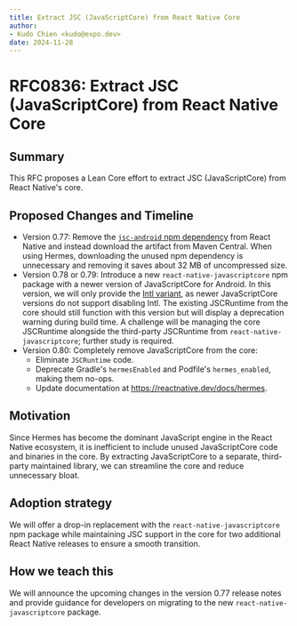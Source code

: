 ```yaml
---
title: Extract JSC (JavaScriptCore) from React Native Core
author:
- Kudo Chien <kudo@expo.dev>
date: 2024-11-28
---
```


# RFC0836: Extract JSC (JavaScriptCore) from React Native Core

## Summary

This RFC proposes a Lean Core effort to extract JSC (JavaScriptCore) from React Native's core.

## Proposed Changes and Timeline

- Version 0.77: Remove the [`jsc-android` npm dependency](https://github.com/facebook/react-native/blob/2d337efc23c662143b3f39a6c994d80fec047054/packages/react-native/package.json#L132) from React Native and instead download the artifact from Maven Central. When using Hermes, downloading the unused npm dependency is unnecessary and removing it saves about 32 MB of uncompressed size.
- Version 0.78 or 0.79:  Introduce a new `react-native-javascriptcore` npm package with a newer version of JavaScriptCore for Android. In this version, we will only provide the [Intl variant](https://github.com/react-native-community/jsc-android-buildscripts/blob/9c61fece4753902a2cd6d29dfa46b7b521f0c821/README.md#international-variant), as newer JavaScriptCore versions do not support disabling Intl. The existing JSCRuntime from the core should still function with this version but will display a deprecation warning during build time. A challenge will be managing the core JSCRuntime alongside the third-party JSCRuntime from `react-native-javascriptcore`; further study is required.
- Version 0.80: Completely remove JavaScriptCore from the core:
  - Eliminate `JSCRuntime` code.
  - Deprecate Gradle's `hermesEnabled` and Podfile's `hermes_enabled`, making them no-ops.
  - Update documentation at https://reactnative.dev/docs/hermes.

## Motivation

Since Hermes has become the dominant JavaScript engine in the React Native ecosystem, it is inefficient to include unused JavaScriptCore code and binaries in the core. By extracting JavaScriptCore to a separate, third-party maintained library, we can streamline the core and reduce unnecessary bloat.

## Adoption strategy

We will offer a drop-in replacement with the `react-native-javascriptcore` npm package while maintaining JSC support in the core for two additional React Native releases to ensure a smooth transition.

## How we teach this

We will announce the upcoming changes in the version 0.77 release notes and provide guidance for developers on migrating to the new `react-native-javascriptcore` package.
